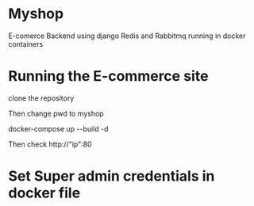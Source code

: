 # Myshop
E-comerce Backend using django Redis and Rabbitmq running in docker containers

# Running the E-commerce site
clone the repository

Then  change pwd to myshop


docker-compose up --build -d

Then check http://"ip":80


# Set Super admin credentials in docker file